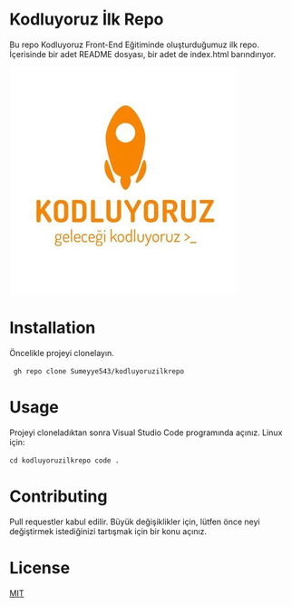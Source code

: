 # Kodluyoruz İlk Repo

Bu repo Kodluyoruz Front-End Eğitiminde oluşturduğumuz ilk repo. İçerisinde bir adet README dosyası, bir adet de index.html barındırıyor.

![KODLUYORUZ](https://raw.githubusercontent.com/Kodluyoruz/taskforce/git/git/markdown-nedir-nasil-kullaniriz-/figures/kodluyoruz_logo.jpg)

# Installation

Öncelikle projeyi clonelayın. 

` 
gh repo clone Sumeyye543/kodluyoruzilkrepo
` 

# Usage

Projeyi cloneladıktan sonra Visual Studio Code programında açınız.
Linux için:

`
cd kodluyoruzilkrepo
code .
` 

# Contributing

Pull requestler kabul edilir. Büyük değişiklikler için, lütfen önce neyi değiştirmek istediğinizi tartışmak için bir konu açınız.

# License

[MIT](https://choosealicense.com/licenses/mit/)

